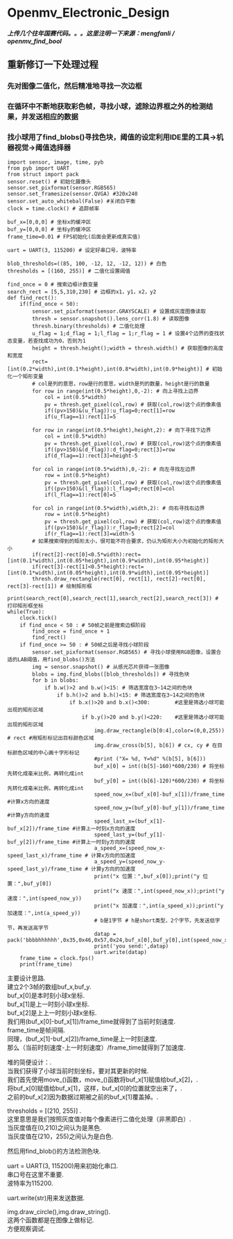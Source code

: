 # Openmv_Electronic_Design
##### 上传几个往年国赛代码。。。这里注明一下来源：mengfanli / openmv_find_bool 
## 重新修订一下处理过程
### 先对图像二值化，然后精准地寻找一次边框
### 在循环中不断地获取彩色帧，寻找小球，滤除边界框之外的检测结果，并发送相应的数据
### 找小球用了find_blobs()寻找色块，阈值的设定利用IDE里的工具->机器视觉->阈值选择器
```
import sensor, image, time, pyb
from pyb import UART
from struct import pack
sensor.reset() # 初始化摄像头
sensor.set_pixformat(sensor.RGB565)
sensor.set_framesize(sensor.QVGA) #320x240
sensor.set_auto_whitebal(False) #关闭白平衡
clock = time.clock() # 追踪帧率

buf_x=[0,0,0] # 坐标x的缓冲区
buf_y=[0,0,0] # 坐标y的缓冲区
frame_time=0.01 # FPS初始化(后面会更新成真实值)

uart = UART(3, 115200) # 设定好串口号，波特率

blob_thresholds=((85, 100, -12, 12, -12, 12)) # 白色
thresholds = [(160, 255)] # 二值化设置阈值

find_once = 0 # 搜索边框计数变量
search_rect = [5,5,310,230] # 边框的x1，y1，x2，y2
def find_rect():
    if(find_once < 50):
        sensor.set_pixformat(sensor.GRAYSCALE) # 设置成灰度图像读取
        thresh = sensor.snapshot().lens_corr(1.8) # 读取图像
        thresh.binary(thresholds) # 二值化处理
        u_flag = 1;d_flag = 1;l_flag = 1;r_flag = 1 # 设置4个边界的查找状态变量，若查找成功为0，否则为1
        height = thresh.height();width = thresh.width() # 获取图像的高度和宽度
        rect=[int(0.2*width),int(0.1*height),int(0.8*width),int(0.9*height)] # 初始化一个矩形变量
        # col是列的意思，row是行的意思，width是列的数量，height是行的数量
        for row in range(int(0.5*height),0,-2): # 向上寻找上边界
            col = int(0.5*width)
            pv = thresh.get_pixel(col,row) # 获取(col,row)这个点的像素值
            if((pv>150)&(u_flag)):u_flag=0;rect[1]=row
            if(u_flag==1):rect[1]=5
                
        for row in range(int(0.5*height),height,2): # 向下寻找下边界
            col = int(0.5*width)
            pv = thresh.get_pixel(col,row) # 获取(col,row)这个点的像素值
            if((pv>150)&(d_flag)):d_flag=0;rect[3]=row
            if(d_flag==1):rect[3]=height-5
                
        for col in range(int(0.5*width),0,-2): # 向左寻找左边界
            row = int(0.5*height)
            pv = thresh.get_pixel(col,row) # 获取(col,row)这个点的像素值
            if((pv>150)&(l_flag)):l_flag=0;rect[0]=col
            if(l_flag==1):rect[0]=5
                
        for col in range(int(0.5*width),width,2): # 向右寻找右边界
            row = int(0.5*height)
            pv = thresh.get_pixel(col,row) # 获取(col,row)这个点的像素值
            if((pv>150)&(r_flag)):r_flag=0;rect[2]=col
            if(r_flag==1):rect[3]=width-5
        # 如果搜索得到的矩形太小，很可能不符合要求，仍认为矩形大小为初始化的矩形大小
        if(rect[2]-rect[0]<0.5*width):rect=[int(0.1*width),int(0.05*height),int(0.9*width),int(0.95*height)]
        if(rect[3]-rect[1]<0.5*height):rect=[int(0.1*width),int(0.05*height),int(0.9*width),int(0.95*height)]
        thresh.draw_rectangle(rect[0], rect[1], rect[2]-rect[0], rect[3]-rect[1]) # 绘制矩形框
        print(search_rect[0],search_rect[1],search_rect[2],search_rect[3]) # 打印矩形框坐标
while(True):
    clock.tick()
    if find_once < 50 : # 50帧之前是搜索边框阶段
        find_once = find_once + 1
        find_rect()
    if find_once >= 50 : # 50帧之后是寻找小球阶段
        sensor.set_pixformat(sensor.RGB565) # 寻找小球使用RGB图像，设置合适的LAB阈值，用find_blobs()方法
        img = sensor.snapshot() # 从感光芯片获得一张图像
        blobs = img.find_blobs([blob_thresholds]) # 寻找色块
        for b in blobs:
            if b.w()>2 and b.w()<15: # 筛选宽度在3~14之间的色块
                if b.h()>2 and b.h()<15: # 筛选宽度在3~14之间的色块
                    if b.x()>20 and b.x()<300:        #这里是筛选小球可能出现的矩形区域
                        if b.y()>20 and b.y()<220:    #这里是筛选小球可能出现的矩形区域
                            img.draw_rectangle(b[0:4],color=(0,0,255)) # rect #用矩形标记出目标颜色区域
                            img.draw_cross(b[5], b[6]) # cx, cy # 在目标颜色区域的中心画十字形标记
                            #print ("X= %d, Y=%d" %(b[5], b[6]))
                            buf_x[0] = int((b[5]-160)*600/230) # 将坐标先转化成毫米比例，再转化成int
                            buf_y[0] = int((b[6]-120)*600/230) # 将坐标先转化成毫米比例，再转化成int
                            speed_now_x=(buf_x[0]-buf_x[1])/frame_time #计算x方向的速度
                            speed_now_y=(buf_y[0]-buf_y[1])/frame_time #计算y方向的速度
                            speed_last_x=(buf_x[1]-buf_x[2])/frame_time #计算上一时刻x方向的速度
                            speed_last_y=(buf_y[1]-buf_y[2])/frame_time #计算上一时刻y方向的速度
                            a_speed_x=(speed_now_x-speed_last_x)/frame_time # 计算x方向的加速度
                            a_speed_y=(speed_now_y-speed_last_y)/frame_time # 计算y方向的加速度
                            print("x 位置：",buf_x[0]);print("y 位置：",buf_y[0])
                            print("x 速度：",int(speed_now_x));print("y 速度：",int(speed_now_y))
                            print("x 加速度：",int(a_speed_x));print("y 加速度：",int(a_speed_y))
                            # b是1字节 # h是short类型，2个字节，先发送低字节，再发送高字节
                            datap = pack('bbbbhhhhhh',0x35,0x46,0x57,0x24,buf_x[0],buf_y[0],int(speed_now_x),int(speed_now_y),int(a_speed_x),int(a_speed_y))
                            print('you send:',datap)
                            uart.write(datap)
    frame_time = clock.fps()
    print(frame_time)

```

主要设计思路.<br>
建立2个3帧的数组buf_x,buf_y.<br>
buf_x[0]是本时刻小球x坐标.<br>
buf_x[1]是上一时刻小球x坐标.<br>
buf_x[2]是上上一时刻小球x坐标.<br>
我们用(buf_x[0]-buf_x[1])/frame_time就得到了当前时刻速度.<br>
frame_time是帧间隔.<br>
同理，(buf_x[1]-buf_x[2])/frame_time是上一时刻速度.<br>
那么（当前时刻速度-上一时刻速度）/frame_time就得到了加速度.<br>

堆的简便设计：.<br>
当我们获得了小球当前时刻坐标，要对其更新的时候.<br>
我们首先使用move_()函数，move_()函数将buf_x[1]赋值给buf_x[2]，.<br>
将buf_x[0]赋值给buf_x[1]，这样，buf_x[0]的位置就空出来了，.<br>
之前的buf_x[2]因为数据过期被之前的buf_x[1]覆盖掉。.<br>

thresholds = [(210, 255)] .<br>
这里意思是我们按照灰度值对每个像素进行二值化处理（非黑即白）.<br>
当灰度值在(0,210)之间认为是黑色.<br>
当灰度值在(210，255)之间认为是白色.<br>

然后用find_blob()的方法检测色块.<br>

uart = UART(3, 115200)用来初始化串口.<br>
串口号在这里不重要.<br>
波特率为115200.<br>

uart.write(str)用来发送数据.<br>

img.draw_circle(),img.draw_string().<br>
这两个函数都是在图像上做标记.<br>
方便观察调试.<br>
